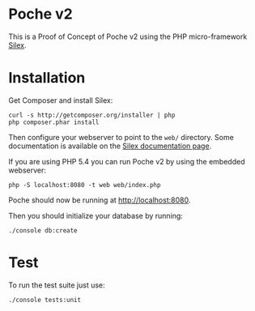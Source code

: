 # Poche v2

This is a Proof of Concept of Poche v2 using the PHP micro-framework [Silex](http://silex.sensiolabs.org).

# Installation

Get Composer and install Silex:

    curl -s http://getcomposer.org/installer | php
    php composer.phar install

Then configure your webserver to point to the `web/` directory. Some documentation is available on the [Silex documentation page](http://silex.sensiolabs.org/doc/web_servers.html).

If you are using PHP 5.4 you can run Poche v2 by using the embedded webserver:

    php -S localhost:8080 -t web web/index.php

Poche should now be running at [http://localhost:8080](http://localhost:8080).

Then you should initialize your database by running:

    ./console db:create

# Test

To run the test suite just use:

    ./console tests:unit
